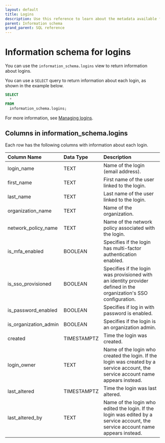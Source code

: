 ```yaml
---
layout: default
title: Logins
description: Use this reference to learn about the metadata available for Firebolt logins using the information schema.
parent: Information schema
grand_parent: SQL reference
---
```


# Information schema for logins
You can use the `information_schema.logins` view to return information about logins.
 
You can use a `SELECT` query to return information about each login, as shown in the example below.

```sql
SELECT
  *
FROM
  information_schema.logins;
```

For more information, see [Managing logins](../../Guides/managing-your-organization/managing-logins.md).

## Columns in information_schema.logins

Each row has the following columns with information about each login.

| Column Name                 | Data Type   | Description |
| :---------------------------| :-----------| :-----------|
| login_name                  | TEXT      | Name of the login (email address). |
| first_name                  | TEXT      | First name of the user linked to the login. |
| last_name                   | TEXT      | Last name of the user linked to the login. |
| organization_name           | TEXT      | Name of the organization. |
| network_policy_name         | TEXT      | Name of the network policy associated with the login. |
| is_mfa_enabled              | BOOLEAN   | Specifies if the login has multi-factor authentication enabled. |
| is_sso_provisioned          | BOOLEAN   | Specifies if the login was provisioned with an identity provider defined in the organization's SSO configuration. |
| is_password_enabled         | BOOLEAN   | Specifies if log in with password is enabled. |
| is_organization_admin       | BOOLEAN   | Specifies if the login is an organization admin. |
| created                     | TIMESTAMPTZ | Time the login was created. |
| login_owner               | TEXT      | Name of the login who created the login. If the login was created by a service account, the service account name appears instead. |
| last_altered                | TIMESTAMPTZ | Time the login was last altered. |
| last_altered_by             | TEXT       | Name of the login who edited the login. If the login was edited by a service account, the service account name appears instead. | 

